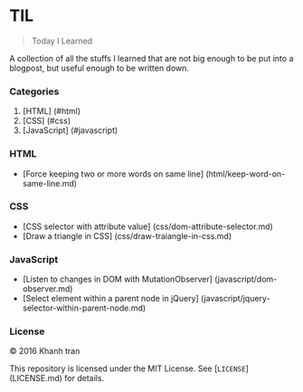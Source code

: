 # TIL
> Today I Learned

A collection of all the stuffs I learned that are not big enough to be put into a blogpost, but useful enough to be written down.


### Categories
1. [HTML] (#html)
2. [CSS] (#css)
3. [JavaScript] (#javascript)

### HTML
- [Force keeping two or more words on same line] (html/keep-word-on-same-line.md)

### CSS
- [CSS selector with attribute value] (css/dom-attribute-selector.md)
- [Draw a triangle in CSS] (css/draw-traiangle-in-css.md)

### JavaScript
- [Listen to changes in DOM with MutationObserver] (javascript/dom-observer.md)
- [Select element within a parent node in jQuery] (javascript/jquery-selector-within-parent-node.md)

### License
&copy; 2016 Khanh tran

This repository is licensed under the MIT License. See [`LICENSE`] (LICENSE.md) for details.
